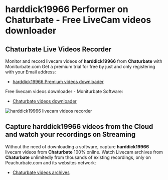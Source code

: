 # harddick19966 Performer on Chaturbate - Free LiveCam videos downloader

## Chaturbate Live Videos Recorder

Monitor and record livecam videos of **harddick19966** from **Chaturbate** with Moniturbate.com
Get a premium trial for free by just and only registering with your Email address:
* [harddick19966 Premium videos downloader](https://moniturbate.com/request-demo-licence-key.html)

Free livecam videos downloader - Moniturbate Software:
* [Chaturbate videos downloader](https://moniturbate.com/moniturbate-download-software.html)

![harddick19966 livecam videos recorder](https://peachurnet.com/templates/moniturbate-software.png)


## Capture harddick19966 videos from the Cloud and watch your recordings on Streaming

Without the need of downloading a software, capture **harddick19966** livecam videos from **Chaturbate** 100% online.
Watch Livecam archives from **Chaturbate** unlimitedly from thousands of existing recordings, only on Peachurbate.com and its websites network:
* [Chaturbate videos archives](https://peachurnet.com/)